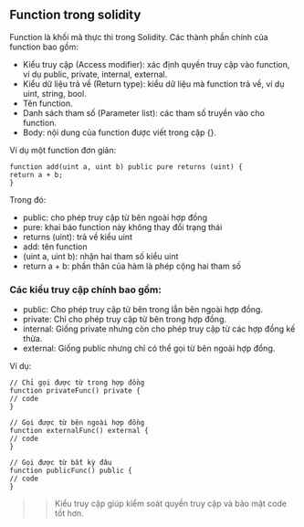 ## Function trong solidity

Function là khối mã thực thi trong Solidity. Các thành phần chính của function bao gồm:

- Kiểu truy cập (Access modifier): xác định quyền truy cập vào function, ví dụ public, private, internal, external.
- Kiểu dữ liệu trả về (Return type): kiểu dữ liệu mà function trả về, ví dụ uint, string, bool.
- Tên function.
- Danh sách tham số (Parameter list): các tham số truyền vào cho function.
- Body: nội dung của function được viết trong cặp {}.

Ví dụ một function đơn giản:

```solidity
function add(uint a, uint b) public pure returns (uint) {
return a + b;
}
```

Trong đó:

- public: cho phép truy cập từ bên ngoài hợp đồng
- pure: khai báo function này không thay đổi trạng thái
- returns (uint): trả về kiểu uint
- add: tên function
- (uint a, uint b): nhận hai tham số kiểu uint
- return a + b: phần thân của hàm là phép cộng hai tham số

### Các kiểu truy cập chính bao gồm:

- public: Cho phép truy cập từ bên trong lẫn bên ngoài hợp đồng.
- private: Chỉ cho phép truy cập từ bên trong hợp đồng.
- internal: Giống private nhưng còn cho phép truy cập từ các hợp đồng kế thừa.
- external: Giống public nhưng chỉ có thể gọi từ bên ngoài hợp đồng.

Ví dụ:

```solidity
// Chỉ gọi được từ trong hợp đồng
function privateFunc() private {
// code
}

// Gọi được từ bên ngoài hợp đồng
function externalFunc() external {
// code
}

// Gọi được từ bất kỳ đâu
function publicFunc() public {
// code
}
```

> > Kiểu truy cập giúp kiểm soát quyền truy cập và bảo mật code tốt hơn.
